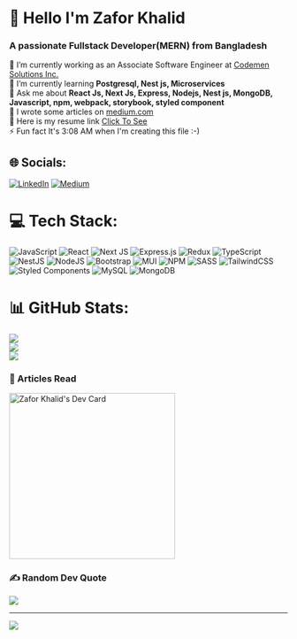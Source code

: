 # 💫 Hello I'm Zafor Khalid
### A passionate Fullstack Developer(MERN) from Bangladesh
🔭 I’m currently working as an Associate Software Engineer at [Codemen Solutions Inc.](https://www.linkedin.com/company/codemen-solutions-inc-/)
 <br>🌱 I’m currently learning **Postgresql, Nest js, Microservices**<br>💬 Ask me about **React Js, Next Js, Express, Nodejs, Nest js, MongoDB, Javascript, npm, webpack, storybook, styled component**<br>📝 I wrote some articles on [medium.com](https://medium.com/@skza45)<br>📄 Here is my resume link [Click To See](https://drive.google.com/file/d/11by0ypAEfoRO7HIetROsYdIXVuJOdEPW/view?usp=share_link)<br>⚡ Fun fact It's 3:08 AM when I'm creating this file :-)


## 🌐 Socials:
[![LinkedIn](https://img.shields.io/badge/LinkedIn-%230077B5.svg?logo=linkedin&logoColor=white)](https://linkedin.com/in/zafor-khalid) [![Medium](https://img.shields.io/badge/Medium-12100E?logo=medium&logoColor=white)](https://medium.com/@skza45) 

# 💻 Tech Stack:
![JavaScript](https://img.shields.io/badge/javascript-%23323330.svg?style=for-the-badge&logo=javascript&logoColor=%23F7DF1E) ![React](https://img.shields.io/badge/react-%2320232a.svg?style=for-the-badge&logo=react&logoColor=%2361DAFB) ![Next JS](https://img.shields.io/badge/Next-black?style=for-the-badge&logo=next.js&logoColor=white) ![Express.js](https://img.shields.io/badge/express.js-%23404d59.svg?style=for-the-badge&logo=express&logoColor=%2361DAFB) ![Redux](https://img.shields.io/badge/redux-%23593d88.svg?style=for-the-badge&logo=redux&logoColor=white) ![TypeScript](https://img.shields.io/badge/typescript-%23007ACC.svg?style=for-the-badge&logo=typescript&logoColor=white) ![NestJS](https://img.shields.io/badge/nestjs-%23E0234E.svg?style=for-the-badge&logo=nestjs&logoColor=white) ![NodeJS](https://img.shields.io/badge/node.js-6DA55F?style=for-the-badge&logo=node.js&logoColor=white) ![Bootstrap](https://img.shields.io/badge/bootstrap-%23563D7C.svg?style=for-the-badge&logo=bootstrap&logoColor=white)  ![MUI](https://img.shields.io/badge/MUI-%230081CB.svg?style=for-the-badge&logo=material-ui&logoColor=white) ![NPM](https://img.shields.io/badge/NPM-%23000000.svg?style=for-the-badge&logo=npm&logoColor=white) ![SASS](https://img.shields.io/badge/SASS-hotpink.svg?style=for-the-badge&logo=SASS&logoColor=white) ![TailwindCSS](https://img.shields.io/badge/tailwindcss-%2338B2AC.svg?style=for-the-badge&logo=tailwind-css&logoColor=white) ![Styled Components](https://img.shields.io/badge/styled--components-DB7093?style=for-the-badge&logo=styled-components&logoColor=white) ![MySQL](https://img.shields.io/badge/mysql-%2300f.svg?style=for-the-badge&logo=mysql&logoColor=white) ![MongoDB](https://img.shields.io/badge/MongoDB-%234ea94b.svg?style=for-the-badge&logo=mongodb&logoColor=white)

# 📊 GitHub Stats:
![](https://github-readme-stats.vercel.app/api?username=zafor-khalid&theme=monokai&hide_border=false&include_all_commits=true&count_private=true)<br/>
![](https://github-readme-streak-stats.herokuapp.com/?user=zafor-khalid&theme=monokai&hide_border=false)<br/>
![](https://github-readme-stats.vercel.app/api/top-langs/?username=zafor-khalid&theme=monokai&hide_border=false&include_all_commits=true&count_private=true&layout=compact)


### &#128214; Articles Read
<a href="https://app.daily.dev/za4"><img src="https://api.daily.dev/devcards/643b417110374b45a65ee0c1d55e749e.png?r=s22" width="300" alt="Zafor Khalid's Dev Card"/></a>

### ✍️ Random Dev Quote
![](https://quotes-github-readme.vercel.app/api?type=horizontal&theme=radical)

---
[![](https://visitcount.itsvg.in/api?id=zafor-khalid&icon=0&color=1)](https://visitcount.itsvg.in)
